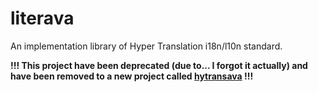 # literava

An implementation library of Hyper Translation i18n/l10n standard.

**!!! This project have been deprecated (due to... I forgot it actually) and have been removed to a new project called [hytransava](https://github.com/suk-ws/hytransava) !!!**

